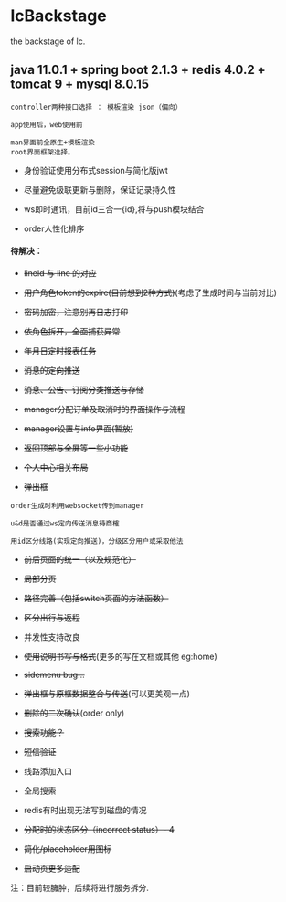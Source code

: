 # lcBackstage
the backstage of lc.

## java 11.0.1 + spring boot 2.1.3 + redis 4.0.2 + tomcat 9 + mysql 8.0.15
```
controller两种接口选择 ： 模板渲染 json（偏向）

app使用后，web使用前

man界面前全原生+模板渲染
root界面框架选择。
```

+ 身份验证使用分布式session与简化版jwt

+ 尽量避免级联更新与删除，保证记录持久性

+ ws即时通讯，目前id三合一{id},将与push模块结合

+ order人性化排序

#### 待解决：

+ ~~lineId 与 line 的对应~~

+ ~~用户角色token的expire(目前想到2种方式)~~(考虑了生成时间与当前对比)

+ ~~密码加密，注意别再日志打印~~

+ ~~依角色拆开，全面捕获异常~~

+ ~~年月日定时报表任务~~

+ ~~消息的定向推送~~

+ ~~消息、公告、订阅分类推送与存储~~

+ ~~manager分配订单及取消时的界面操作与流程~~

+ ~~manager设置与info界面(暂放)~~

+ ~~返回顶部与全屏等一些小功能~~

+ ~~个人中心相关布局~~

+ ~~弹出框~~
```
order生成时利用websocket传到manager

u&d是否通过ws定向传送消息待商榷

用id区分线路(实现定向推送)，分级区分用户或采取他法

```
+ ~~前后页面的统一（以及规范化）~~

+ ~~局部分页~~

+ ~~路径完善（包括switch页面的方法函数）~~

+ ~~区分出行与返程~~

+ 并发性支持改良

+ ~~使用说明书写与格式~~(更多的写在文档或其他 eg:home)

+ ~~sidemenu bug...~~

+ ~~弹出框与原框数据整合与传送~~(可以更美观一点)

+ ~~删除的二次确认~~(order  only)

+ ~~搜索功能？~~

+ ~~短信验证~~

+ 线路添加入口

+ 全局搜索

+ redis有时出现无法写到磁盘的情况

+ ~~分配时的状态区分（incorrect status）- 4~~

+ ~~简化/placeholder用图标~~

+ ~~启动页更多适配~~

注：目前较臃肿，后续将进行服务拆分. 


